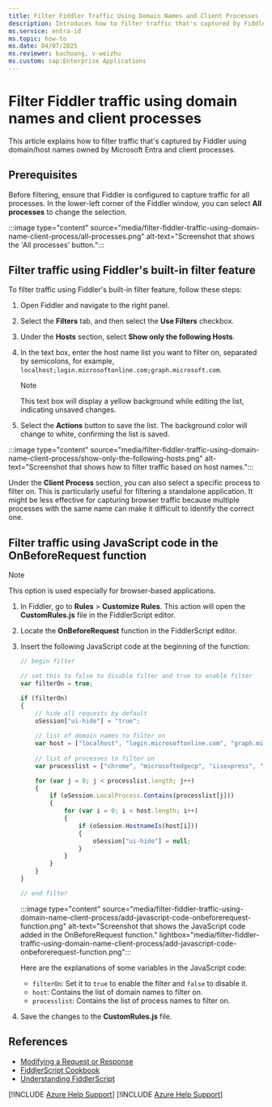 ```yaml
---
title: Filter Fiddler Traffic Using Domain Names and Client Processes
description: Introduces how to filter traffic that's captured by Fiddler using domain/host names owned by Microsoft Entra and client processes.
ms.service: entra-id
ms.topic: how-to
ms.date: 04/07/2025
ms.reviewer: bachoang, v-weizhu
ms.custom: sap:Enterprise Applications
---
```

# Filter Fiddler traffic using domain names and client processes

This article explains how to filter traffic that's captured by Fiddler using domain/host names owned by Microsoft Entra and client processes.

## Prerequisites

Before filtering, ensure that Fiddler is configured to capture traffic for all processes. In the lower-left corner of the Fiddler window, you can select **All processes** to change the selection.

 :::image type="content" source="media/filter-fiddler-traffic-using-domain-name-client-process/all-processes.png" alt-text="Screenshot that shows the 'All processes' button.":::

## Filter traffic using Fiddler's built-in filter feature

To filter traffic using Fiddler's built-in filter feature, follow these steps:

1. Open Fiddler and navigate to the right panel.
2. Select the **Filters** tab, and then select the **Use Filters** checkbox.
3. Under the **Hosts** section, select **Show only the following Hosts**.
4. In the text box, enter the host name list you want to filter on, separated by semicolons, for example, `localhost;login.microsoftonline.com;graph.microsoft.com`.

    > [!NOTE]
    > This text box will display a yellow background while editing the list, indicating unsaved changes.
5. Select the **Actions** button to save the list. The background color will change to white, confirming the list is saved.

 :::image type="content" source="media/filter-fiddler-traffic-using-domain-name-client-process/show-only-the-following-hosts.png" alt-text="Screenshot that shows how to filter traffic based on host names.":::

Under the **Client Process** section, you can also select a specific process to filter on. This is particularly useful for filtering a standalone application. It might be less effective for capturing browser traffic because multiple processes with the same name can make it difficult to identify the correct one.

## Filter traffic using JavaScript code in the OnBeforeRequest function

> [!NOTE]
> This option is used especially for browser-based applications.

1. In Fiddler, go to **Rules** > **Customize Rules**. This action will open the **CustomRules.js** file in the FiddlerScript editor.
2. Locate the **OnBeforeRequest** function in the FiddlerScript editor.
3. Insert the following JavaScript code at the beginning of the function:

    ```javascript
    // begin filter
    
    // set this to false to disable filter and true to enable filter
    var filterOn = true;
    
    if (filterOn)
    {
        // hide all requests by default
        oSession["ui-hide"] = "true";
        
        // list of domain names to filter on
        var host = ["localhost", "login.microsoftonline.com", "graph.microsoft.com"];
        
        // list of processes to filter on
        var processlist = ["chrome", "microsoftedgecp", "iisexpress", "powershell"];
    
        for (var j = 0; j < processlist.length; j++)
        {
            if (oSession.LocalProcess.Contains(processlist[j]))
            {
                for (var i = 0; i < host.length; i++)
                {
                    if (oSession.HostnameIs(host[i]))
                    {
                        oSession["ui-hide"] = null;
                    }
                }
            }
        }
    }
    
    // end filter
    ```

    :::image type="content" source="media/filter-fiddler-traffic-using-domain-name-client-process/add-javascript-code-onbeforerequest-function.png" alt-text="Screenshot that shows the JavaScript code added in the OnBeforeRequest function." lightbox="media/filter-fiddler-traffic-using-domain-name-client-process/add-javascript-code-onbeforerequest-function.png":::

    Here are the explanations of some variables in the JavaScript code:

    - `filterOn`: Set it to `true` to enable the filter and `false` to disable it.
    - `host`: Contains the list of domain names to filter on.
    - `processlist`: Contains the list of process names to filter on.

4. Save the changes to the **CustomRules.js** file.

## References

- [Modifying a Request or Response](http://docs.telerik.com/fiddler/KnowledgeBase/FiddlerScript/ModifyRequestOrResponse)
- [FiddlerScript Cookbook](http://fiddlerbook.com/Fiddler/dev/ScriptSamples.asp)
- [Understanding FiddlerScript](https://www.telerik.com/blogs/understanding-fiddlerscript)

[!INCLUDE [Azure Help Support](../../../includes/third-party-disclaimer.md)]
[!INCLUDE [Azure Help Support](../../../includes/azure-help-support.md)]